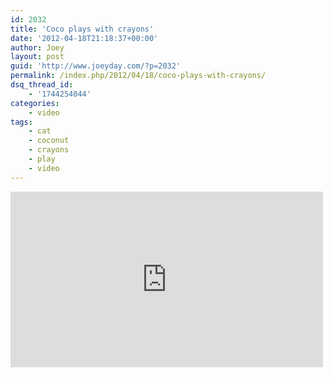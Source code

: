```yaml
---
id: 2032
title: 'Coco plays with crayons'
date: '2012-04-18T21:18:37+00:00'
author: Joey
layout: post
guid: 'http://www.joeyday.com/?p=2032'
permalink: /index.php/2012/04/18/coco-plays-with-crayons/
dsq_thread_id:
    - '1744254044'
categories:
    - video
tags:
    - cat
    - coconut
    - crayons
    - play
    - video
---
```


<iframe allowfullscreen="" frameborder="0" height="281" loading="lazy" mozallowfullscreen="" src="http://player.vimeo.com/video/40567761" webkitallowfullscreen="" width="500"></iframe>